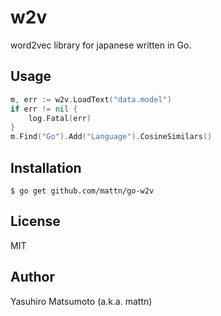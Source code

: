 # w2v

word2vec library for japanese written in Go.

## Usage

```go
m, err := w2v.LoadText("data.model")
if err != nil {
	log.Fatal(err)
}
m.Find("Go").Add("Language").CosineSimilars()
```

## Installation

```
$ go get github.com/mattn/go-w2v
```

## License

MIT

## Author

Yasuhiro Matsumoto (a.k.a. mattn)
